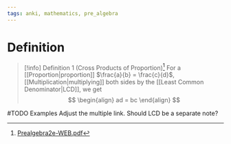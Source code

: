 ```yaml
---
tags: anki, mathematics, pre_algebra
---
```


# Definition

> [!info] Definition 1 (Cross Products of Proportion)[^1]
> For a [[Proportion|proportion]] $\frac{a}{b} = \frac{c}{d}$, [[Multiplication|multiplying]] both sides by the [[Least Common Denominator|LCD]], we get
> $$
> \begin{align}
> ad = bc
> \end{align}
> $$



#TODO 
Examples
Adjust the multiple link. Should LCD be a separate note?

[^1]: [Prealgebra2e-WEB.pdf](zotero://open-pdf/library/items/W4QW2QZI?page=580)